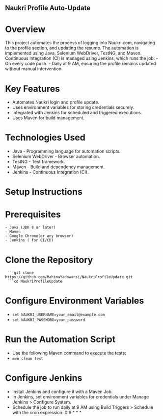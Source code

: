## Naukri Profile Auto-Update
# Overview
  This project automates the process of logging into Naukri.com, navigating to the profile section, and updating the resume. The automation is implemented using Java, Selenium WebDriver, TestNG, and Maven. Continuous Integration (CI) is managed using Jenkins, which runs the job:
     - On every code push.
     - Daily at 9 AM, ensuring the profile remains updated without manual intervention.
# Key Features
  - Automates Naukri login and profile update.
  - Uses environment variables for storing credentials securely.
  - Integrated with Jenkins for scheduled and triggered executions.
  - Uses Maven for build management.
# Technologies Used
 - Java - Programming language for automation scripts.
 - Selenium WebDriver - Browser automation.
 - TestNG - Test framework.
 - Maven - Build and dependency management.
 - Jenkins - Continuous Integration (CI).
# Setup Instructions
  # Prerequisites
    - Java (JDK 8 or later)
    - Maven
    - Google Chrome(or any browser)
    - Jenkins ( for CI/CD)
  # Clone the Repository
     ```git clone https://github.com/MahimaYadowansi/NaukriProfileUpdate.git
     ```cd NaukriProfileUpdate 
# Configure Environment Variables
 -  ```set NAUKRI_USERNAME=your_email@example.com```
  - ```set NAUKRI_PASSWORD=your_password```
# Run the Automation Script
 - Use the following Maven command to execute the tests:
 -  ``` mvn clean test ```
# Configure Jenkins
 - Install Jenkins and configure it with a Maven Job.
 -  In Jenkins, set environment variables for credentials under Manage Jenkins > Configure System.
 -  Schedule the job to run daily at 9 AM using Build Triggers > Schedule with the cron expression:
    0 9 * * *
    
   
    
